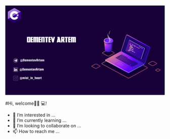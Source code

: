 ![DBschema](/photo/logo.png)

#Hi, welcome🧑🏻‍ 💻!
- 👀 I’m interested in ...
- 🌱 I’m currently learning ...
- 💞️ I’m looking to collaborate on ...
- 📫 How to reach me ...
